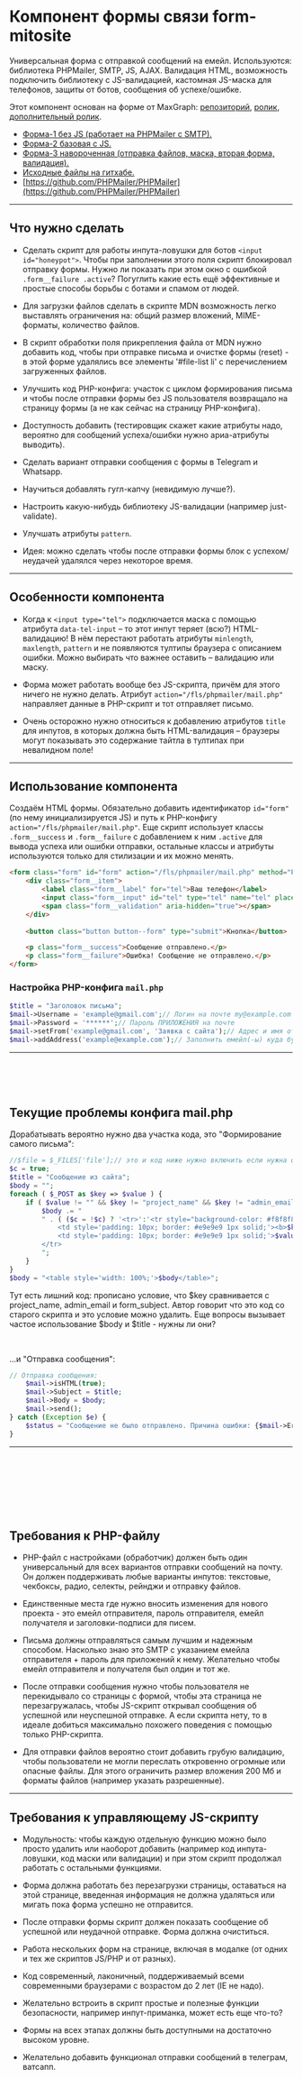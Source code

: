 # Компонент формы связи form-mitosite

Универсальная форма с отправкой сообщений на емейл. Используются: библиотека PHPMailer, SMTP, JS, AJAX. Валидация HTML, возможность подключить библиотеку с JS-валидацией, кастомная JS-маска для телефонов, защиты от ботов, сообщения об успехе/ошибке.

Этот компонент основан на форме от MaxGraph: [репозиторий](https://github.com/maxdenaro/maxgraph-youtube-source/tree/master/UI-%D0%BA%D0%BE%D0%BC%D0%BF%D0%BE%D0%BD%D0%B5%D0%BD%D1%82%D1%8B%20%E2%84%9613.%20%D0%92%D0%B0%D0%BB%D0%B8%D0%B4%D0%B0%D1%86%D0%B8%D1%8F%20%D0%B8%20%D0%BE%D1%82%D0%BF%D1%80%D0%B0%D0%B2%D0%BA%D0%B0%20%D1%84%D0%BE%D1%80%D0%BC%D1%8B%20%D0%BD%D0%B0%20%D0%BF%D0%BE%D1%87%D1%82%D1%83%20%D0%B2%202022), [ролик](https://youtu.be/6Uq6jV04rGM), [дополнительный ролик](https://drive.google.com/file/d/19XTGYqh3RK6Fuc64dNATsc9hpQjYDFHs/view).

- [Форма-1 без JS (работает на PHPMailer с SMTP).](https://ipbro.ru/form-1.html)
- [Форма-2 базовая с JS.](https://ipbro.ru/form-2.html)
- [Форма-3 навороченная (отправка файлов, маска, вторая форма, валидация).](https://ipbro.ru/form-3.html)
- [Исходные файлы на гитхабе.](https://github.com/mitorun/form-mitosite)
- [https://github.com/PHPMailer/PHPMailer](https://github.com/PHPMailer/PHPMailer)

---

## Что нужно сделать

- Сделать скрипт для работы инпута-ловушки для ботов `<input id="honeypot">`. Чтобы при заполнении этого поля скрипт блокировал отправку формы. Нужно ли показать при этом окно с ошибкой `.form__failure .active`? Погуглить какие есть ещё эффективные и простые способы борьбы с ботами и спамом от людей.

- Для загрузки файлов сделать в скрипте MDN возможность легко выставлять ограничения на: общий размер вложений, MIME-форматы, количество файлов. 

- В скрипт обработки поля прикрепления файла от MDN нужно добавить код, чтобы при отправке письма и очистке формы (reset) - в этой форме удалялись все элементы '#file-list li' с перечислением загруженных файлов.

- Улучшить код PHP-конфига: участок с циклом формирования письма и чтобы после отправки формы без JS пользователя возвращало на страницу формы (а не как сейчас на страницу PHP-конфига).

- Доступность добавить (тестировщик скажет какие атрибуты надо, вероятно для сообщений успеха/ошибки нужно ариа-атрибуты выводить).

- Сделать вариант отправки сообщения с формы в Telegram и Whatsapp.

- Научиться добавлять гугл-капчу (невидимую лучше?).

- Настроить какую-нибудь библиотеку JS-валидации (например just-validate).

- Улучшать атрибуты `pattern`.

- Идея: можно сделать чтобы после отправки формы блок с успехом/неудачей удалялся через некоторое время.

---

## Особенности компонента

- Когда к `<input type="tel">` подключается маска с помощью атрибута `data-tel-input` – то этот инпут теряет (всю?) HTML-валидацию! В нём перестают работать атрибуты `minlength`, `maxlength`, `pattern` и не появляются тултипы браузера с описанием ошибки. Можно выбирать что важнее оставить – валидацию или маску.

- Форма может работать вообще без JS-скрипта, причём для этого ничего не нужно делать. Атрибут `action="/fls/phpmailer/mail.php"` направляет данные в PHP-скрипт и тот отправляет письмо.

- Очень осторожно нужно относиться к добавлению атрибутов `title` для инпутов, в которых должна быть HTML-валидация – браузеры могут показывать это содержание тайтла в тултипах при невалидном поле!

---

## Использование компонента

Создаём HTML формы. Обязательно добавить идентификатор `id="form"` (по нему инициализируется JS) и путь к PHP-конфигу `action="/fls/phpmailer/mail.php"`. Еще скрипт использует классы `.form__success` и `.form__failure` с добавлением к ним `.active` для вывода успеха или ошибки отправки, остальные классы и атрибуты используются только для стилизации и их можно менять.

```html
<form class="form" id="form" action="/fls/phpmailer/mail.php" method="POST" enctype="multipart/form-data">
	<div class="form__item">
		<label class="form__label" for="tel">Ваш телефон</label>
		<input class="form__input" id="tel" type="tel" name="tel" placeholder="+7 123 456 78 90" autocomplete="tel">
		<span class="form__validation" aria-hidden="true"></span>
	</div>
	
	<button class="button button--form" type="submit">Кнопка</button>

	<p class="form__success">Сообщение отправлено.</p>
	<p class="form__failure">Ошибка! Сообщение не отправлено.</p>
</form>
```

### Настройка PHP-конфига `mail.php`

```php
$title = "Заголовок письма";
$mail->Username = 'example@gmail.com';// Логин на почте my@example.com
$mail->Password = '******';// Пароль ПРИЛОЖЕНИЯ на почте
$mail->setFrom('example@gmail.com', 'Заявка с сайта');// Адрес и имя отправителя.
$mail->addAddress('example@example.com');// Заполнить емейл(-ы) куда будут приходить письма.
```
---

<br><br><br>


## Текущие проблемы конфига mail.php


Дорабатывать вероятно нужно два участка кода, это "Формирование самого письма":

```php
//$file = $_FILES['file'];// это и код ниже нужно включить если нужна отправка файлов.
$c = true;
$title = "Сообщение из сайта";
$body = "";
foreach ( $_POST as $key => $value ) {
	if ( $value != "" && $key != "project_name" && $key != "admin_email" && $key != "form_subject" ) {
		$body .= "
		" . ( ($c = !$c) ? '<tr>':'<tr style="background-color: #f8f8f8;">' ) . "
			<td style='padding: 10px; border: #e9e9e9 1px solid;'><b>$key</b></td>
			<td style='padding: 10px; border: #e9e9e9 1px solid;'>$value</td>
		</tr>
		";
	}
}
$body = "<table style='width: 100%;'>$body</table>";
```
Тут есть лишний код: прописано условие, что $key сравнивается с project_name, admin_email и form_subject. Автор говорит что это код со старого скрипта и это условие можно удалить. Еще вопросы вызывает частое использование $body и $title - нужны ли они?

<br>

...и "Отправка сообщения":
```php
// Отправка сообщения:
	$mail->isHTML(true);
	$mail->Subject = $title;
	$mail->Body = $body;
	$mail->send();
} catch (Exception $e) {
	$status = "Сообщение не было отправлено. Причина ошибки: {$mail->ErrorInfo}";
}
```

---

<br><br><br><br><br><br>













## Требования к PHP-файлу

- PHP-файл с настройками (обработчик) должен быть один универсальный для всех вариантов отправки сообщений на почту. Он должен поддерживать любые варианты инпутов: текстовые, чекбоксы, радио, селекты, рейнджи и отправку файлов.

- Единственные места где нужно вносить изменения для нового проекта - это емейл отправителя, пароль отправителя, емейл получателя и заголовки-подписи для писем.

- Письма должны отправляться самым лучшим и надежным способом. Насколько знаю это SMTP с указанием емейла отправителя + пароль для приложений к нему. Желательно чтобы емейл отправителя и получателя был олдин и тот же.

- После отправки сообщения нужно чтобы пользователя не перекидывало со страницы с формой, чтобы эта страница не перезагружалась, чтобы JS-скрипт открывал сообщения об успешной или неуспешной отправке. А если скрипта нету, то в идеале добиться максимально похожего поведения с помощью только PHP-скрипта.

- Для отправки файлов вероятно стоит добавить грубую валидацию, чтобы пользователи не могли переслать откровенно огромные или опасные файлы. Для этого ограничить размер вложения 200 Мб и форматы файлов (например указать разрешенные).

---

## Требования к управляющему JS-скрипту

- Модульность: чтобы каждую отдельную функцию можно было просто удалить или наоборот добавить (например код инпута-ловушки, код маски или валидации) и при этом скрипт продолжал работать с остальными функциями.

- Форма должна работать без перезагрузки страницы, оставаться на этой странице, введенная информация не должна удаляться или мигать пока форма успешно не отправится.

- После отправки формы скрипт должен показать сообщение об успешной или неудачной отправке. Форма должна очиститься.

- Работа нескольких форм на странице, включая в модалке (от одних и тех же скриптов JS/PHP и от разных).

- Код современный, лаконичный, поддерживаемый всеми современными браузерами с возрастом до 2 лет (IE не надо).

- Желательно встроить в скрипт простые и полезные функции безопасности, например инпут-приманка, может есть еще что-то?

- Формы на всех этапах должны быть доступными на достаточно высоком уровне.

- Желательно добавить функционал отправки сообщений в телеграм, ватсапп.
